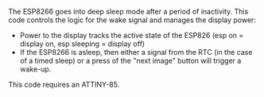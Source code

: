 The ESP8266 goes into deep sleep mode after a period of inactivity. This code controls the logic for the wake signal and manages the display power:

- Power to the display tracks the active state of the ESP826 (esp on = display on, esp sleeping = display off)
- If the ESP8266 is asleep, then either a signal from the RTC (in the case of a timed sleep) or a press of the "next image" button will trigger a wake-up.

This code requires an ATTINY-85.
